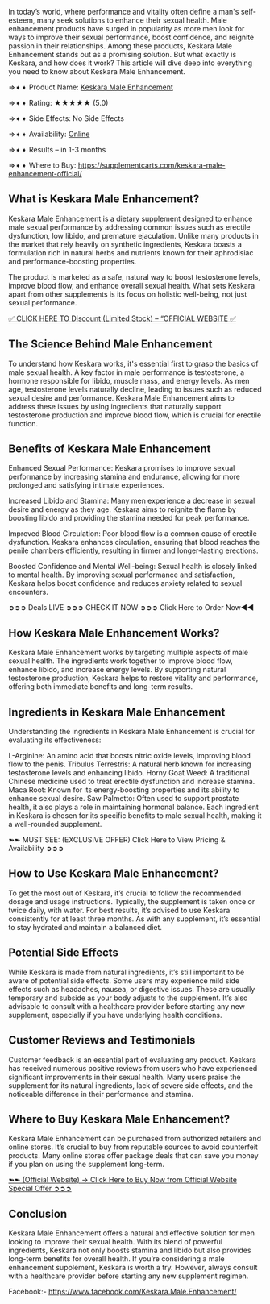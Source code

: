 In today’s world, where performance and vitality often define a man's self-esteem, many seek solutions to enhance their sexual health. Male enhancement products have surged in popularity as more men look for ways to improve their sexual performance, boost confidence, and reignite passion in their relationships. Among these products, Keskara Male Enhancement stands out as a promising solution. But what exactly is Keskara, and how does it work? This article will dive deep into everything you need to know about Keskara Male Enhancement.

⇒➧➧ Product Name: [Keskara Male Enhancement](https://supplementcarts.com/keskara-male-enhancement-official/)

⇒➧➧ Rating: ★★★★★ (5.0)

⇒➧➧ Side Effects: No Side Effects

⇒➧➧ Availability: [Online](https://supplementcarts.com/keskara-male-enhancement-official/)

⇒➧➧ Results – in 1-3 months

⇒➧➧ Where to Buy: https://supplementcarts.com/keskara-male-enhancement-official/

## What is Keskara Male Enhancement?
Keskara Male Enhancement is a dietary supplement designed to enhance male sexual performance by addressing common issues such as erectile dysfunction, low libido, and premature ejaculation. Unlike many products in the market that rely heavily on synthetic ingredients, Keskara boasts a formulation rich in natural herbs and nutrients known for their aphrodisiac and performance-boosting properties.

The product is marketed as a safe, natural way to boost testosterone levels, improve blood flow, and enhance overall sexual health. What sets Keskara apart from other supplements is its focus on holistic well-being, not just sexual performance.

[✅ CLICK HERE TO Discount (Limited Stock) – “OFFICIAL WEBSITE ✅
](https://supplementcarts.com/keskara-male-enhancement-official/)

## The Science Behind Male Enhancement
To understand how Keskara works, it's essential first to grasp the basics of male sexual health. A key factor in male performance is testosterone, a hormone responsible for libido, muscle mass, and energy levels. As men age, testosterone levels naturally decline, leading to issues such as reduced sexual desire and performance. Keskara Male Enhancement aims to address these issues by using ingredients that naturally support testosterone production and improve blood flow, which is crucial for erectile function.

## Benefits of Keskara Male Enhancement
Enhanced Sexual Performance: Keskara promises to improve sexual performance by increasing stamina and endurance, allowing for more prolonged and satisfying intimate experiences.

Increased Libido and Stamina: Many men experience a decrease in sexual desire and energy as they age. Keskara aims to reignite the flame by boosting libido and providing the stamina needed for peak performance.

Improved Blood Circulation: Poor blood flow is a common cause of erectile dysfunction. Keskara enhances circulation, ensuring that blood reaches the penile chambers efficiently, resulting in firmer and longer-lasting erections.

Boosted Confidence and Mental Well-being: Sexual health is closely linked to mental health. By improving sexual performance and satisfaction, Keskara helps boost confidence and reduces anxiety related to sexual encounters.

➲➲➲ Deals LIVE ➲➲➲ CHECK IT NOW ➲➲➲ Click Here to Order Now◀◀

## How Keskara Male Enhancement Works?
Keskara Male Enhancement works by targeting multiple aspects of male sexual health. The ingredients work together to improve blood flow, enhance libido, and increase energy levels. By supporting natural testosterone production, Keskara helps to restore vitality and performance, offering both immediate benefits and long-term results.

## Ingredients in Keskara Male Enhancement
Understanding the ingredients in Keskara Male Enhancement is crucial for evaluating its effectiveness:

L-Arginine: An amino acid that boosts nitric oxide levels, improving blood flow to the penis.
Tribulus Terrestris: A natural herb known for increasing testosterone levels and enhancing libido.
Horny Goat Weed: A traditional Chinese medicine used to treat erectile dysfunction and increase stamina.
Maca Root: Known for its energy-boosting properties and its ability to enhance sexual desire.
Saw Palmetto: Often used to support prostate health, it also plays a role in maintaining hormonal balance.
Each ingredient in Keskara is chosen for its specific benefits to male sexual health, making it a well-rounded supplement.

➽➽ MUST SEE: (EXCLUSIVE OFFER) Click Here to View Pricing & Availability ➲➲➲

## How to Use Keskara Male Enhancement?
To get the most out of Keskara, it’s crucial to follow the recommended dosage and usage instructions. Typically, the supplement is taken once or twice daily, with water. For best results, it’s advised to use Keskara consistently for at least three months. As with any supplement, it’s essential to stay hydrated and maintain a balanced diet.

## Potential Side Effects
While Keskara is made from natural ingredients, it’s still important to be aware of potential side effects. Some users may experience mild side effects such as headaches, nausea, or digestive issues. These are usually temporary and subside as your body adjusts to the supplement. It’s also advisable to consult with a healthcare provider before starting any new supplement, especially if you have underlying health conditions.

## Customer Reviews and Testimonials
Customer feedback is an essential part of evaluating any product. Keskara has received numerous positive reviews from users who have experienced significant improvements in their sexual health. Many users praise the supplement for its natural ingredients, lack of severe side effects, and the noticeable difference in their performance and stamina.

## Where to Buy Keskara Male Enhancement?
Keskara Male Enhancement can be purchased from authorized retailers and online stores. It’s crucial to buy from reputable sources to avoid counterfeit products. Many online stores offer package deals that can save you money if you plan on using the supplement long-term.

[➽➽ (Official Website) → Click Here to Buy Now from Official Website Special Offer ➲➲➲
](https://supplementcarts.com/keskara-male-enhancement-official/)

## Conclusion
Keskara Male Enhancement offers a natural and effective solution for men looking to improve their sexual health. With its blend of powerful ingredients, Keskara not only boosts stamina and libido but also provides long-term benefits for overall health. If you’re considering a male enhancement supplement, Keskara is worth a try. However, always consult with a healthcare provider before starting any new supplement regimen.

Facebook:- https://www.facebook.com/Keskara.Male.Enhancement/

